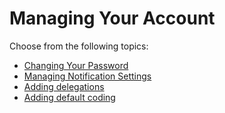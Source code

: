 # Managing Your Account

Choose from the following topics:

- [Changing Your Password](changing-your-password.md)
- [Managing Notification Settings](managing-notification-settings.md)
- [Adding delegations](adding-delegations.md)
- [Adding default coding](adding-default-coding.md)
